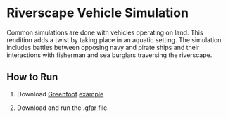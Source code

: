 # Riverscape Vehicle Simulation

Common simulations are done with vehicles operating on land. This rendition adds a twist by taking place in an aquatic setting. The simulation includes battles between opposing navy and pirate ships and their interactions with fisherman and sea burglars traversing the riverscape.

## How to Run
1. Download [Greenfoot](https://www.greenfoot.org/download).<a href="http://example.com/" target="_blank">example</a>

2. Download and run the .gfar file.
